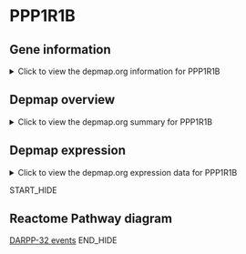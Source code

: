 <h1>PPP1R1B</h1>

<h2>Gene information</h2>
<details>
  <summary>Click to view the depmap.org information for PPP1R1B</summary>
  <iframe src="https://depmap.org/portal/gene/PPP1R1B?tab=about" style="border:none;width:100%;height:800px"></iframe>
</details>

<h2>Depmap overview</h2>
<details>
  <summary>Click to view the depmap.org summary for PPP1R1B</summary>
  <iframe src="https://depmap.org/portal/gene/PPP1R1B?tab=overview" style="border:none;width:100%;height:800px"></iframe>
</details>

<h2>Depmap expression</h2>
<details>
  <summary>Click to view the depmap.org expression data for PPP1R1B</summary>
  <iframe src="https://depmap.org/portal/gene/PPP1R1B?tab=characterization" style="border:none;width:100%;height:800px"></iframe>
</details>


START_HIDE
<h2>Reactome Pathway diagram</h2>
<a href="https://reactome.org/PathwayBrowser/#/R-HSA-180024">DARPP-32 events</a>
END_HIDE



